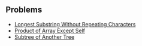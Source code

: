 ## Problems
- [Longest Substring Without Repeating Characters](https://github.com/nityanaki/leetcode/tree/main/medium/longest_str_no_rep_chars)
- [Product of Array Except Self](https://github.com/nityanaki/leetcode/tree/main/medium/prod_of_arr_except_self)
- [Subtree of Another Tree](https://github.com/nityanaki/leetcode/tree/main/medium/subtreeoftree)
